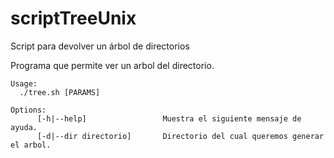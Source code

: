 # scriptTreeUnix
Script para devolver un árbol de directorios


Programa que permite ver un arbol del directorio.
```
Usage:
  ./tree.sh [PARAMS]
  
Options:
      [-h|--help]                 Muestra el siguiente mensaje de ayuda.
      [-d|--dir directorio]       Directorio del cual queremos generar el arbol.
```
